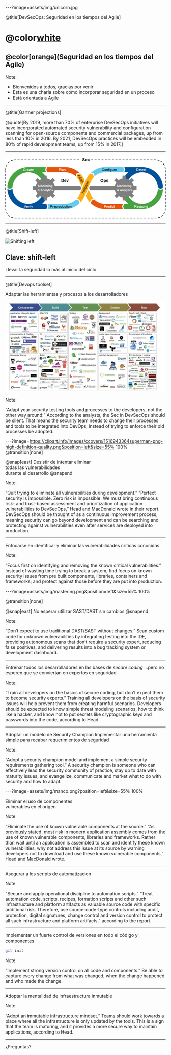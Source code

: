 ---?image=assets/img/unicorn.jpg

@title[DevSecOps: Seguridad en los tiempos del Agile]

# @color[white](DevSecOps:)

## @color[orange](Seguridad en los tiempos del Agile)

Note:

- Bienvenidos a todos, gracias por venir
- Esta es una charla sobre cómo incorporar seguridad en un proceso
- Está orientada a Agile

---
@title[Gartner projections]

@quote[By 2019, more than 70% of enterprise DevSecOps initiatives will have incorporated automated security vulnerability and configuration scanning for open-source components and commercial packages, up from less than 10% in 2016. By 2021, DevSecOps practices will be embedded in 80% of rapid development teams, up from 15% in 2017.]

---

![DevSecOps by gartner](assets/img/devsecops-gartner.jpg)

--- 
@title[Shift-left]

![Shifting left](https://cdn-images-1.medium.com/max/800/1*HgtYStvx8sQzAP4Hpt8Sug.png)

## Clave: shift-left

Llevar la seguridad lo más al inicio del ciclo

---
@title[Devops toolset]

Adaptar las herramientas y procesos a los desarrolladores

![DevOps toolset](assets/img/devops-tools.jpg)

Note: 

“Adapt your security testing tools and processes to the developers, not the other way around:” According to the analysts, the Sec in DevSecOps should be silent. That means the security team needs to change their processes and tools to be integrated into DevOps, instead of trying to enforce their old processes be adopted.

---?image=https://clipart.info/images/ccovers/1516943364superman-png-high-definition-quality.png&position=left&size=55% 100%
@transition[none]

@snap[east]
Desistir de intentar eliminar <br />
todas las vulnerabilidades <br />
durante el desarrollo
@snapend

Note: 

“Quit trying to eliminate all vulnerabilities during development.” “Perfect security is impossible. Zero risk is impossible. We must bring continuous risk- and trust-based assessment and prioritization of application vulnerabilities to DevSecOps,” Head and MacDonald wrote in their report. DevSecOps should be thought of as a continuous improvement process, meaning security can go beyond development and can be searching and protecting against vulnerabilities even after services are deployed into production.

---

Enfocarse en identificar y eliminar las vulnerabilidades críticas conocidas

Note: 

“Focus first on identifying and removing the known critical vulnerabilities.” Instead of wasting time trying to break a system, find focus on known security issues from pre built components, libraries, containers and frameworks; and protect against those before they are put into production.

---?image=assets/img/mastering.png&position=left&size=55% 100%

@transition[none]

@snap[east]
No esperar utilizar SAST/DAST sin cambios
@snapend

Note: 

“Don’t expect to use traditional DAST/SAST without changes.” Scan custom code for unknown vulnerabilities by integrating testing into the IDE, providing autonomous scans that don’t require a security expert, reducing false positives, and delivering results into a bug tracking system or development dashboard.

---

Entrenar todos los desarrolladores en las bases de *secure coding*
...pero no esperen que se conviertan en expertos en seguridad

Note: 

“Train all developers on the basics of secure coding, but don’t expect them to become security experts.” Training all developers on the basis of security issues will help prevent them from creating harmful scenarios. Developers should be expected to know simple threat modeling scenarios, how to think like a hacker, and know not to put secrets like cryptographic keys and passwords into the code, according to Head.  

---

Adoptar un modelo de Security Champion
Implementar una herramienta simple para recabar requerimientos de seguridad

Note: 

“Adopt a security champion model and implement a simple security requirements gathering tool.” A security champion is someone who can effectively lead the security community of practice, stay up to date with maturity issues, and evangelize, communicate and market what to do with security and how to adapt.

---?image=assets/img/manco.png?position=left&size=55% 100%

Eliminar el uso de componentes<br />
vulnerables en el origen

Note: 

“Eliminate the use of known vulnerable components at the source.” “As previously stated, most risk in modern application assembly comes from the use of known vulnerable components, libraries and frameworks. Rather than wait until an application is assembled to scan and identify these known vulnerabilities, why not address this issue at its source by warning developers not to download and use these known vulnerable components,” Head and MacDonald wrote.

---

Asegurar a los scripts de automatizacion

Note: 

"Secure and apply operational discipline to automation scripts.” “Treat automation code, scripts, recipes, formation scripts and other such infrastructure and platform artifacts as valuable source code with specific additional risk. Therefore, use source-code-type controls including audit, protection, digital signatures, change control and version control to protect all such infrastructure and platform artifacts,” according to the report.


---

Implementar un fuerte control de versiones en todo el código y componentes

```bash
git init
```

Note: 

“Implement strong version control on all code and components.” Be able to capture every change from what was changed, when the change happened and who made the change.

---

Adoptar la mentalidad de infraestructura inmutable

Note: 

“Adopt an immutable infrastructure mindset.“ Teams should work towards a place where all the infrastructure is only updated by the tools. This is a sign that the team is maturing, and it provides a more secure way to maintain applications, according to Head.

---

¿Preguntas?
